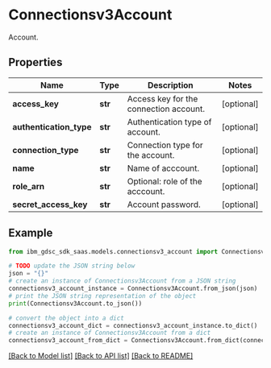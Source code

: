 # Connectionsv3Account

Account.

## Properties

Name | Type | Description | Notes
------------ | ------------- | ------------- | -------------
**access_key** | **str** | Access key for the connection account. | [optional] 
**authentication_type** | **str** | Authentication type of account. | [optional] 
**connection_type** | **str** | Connection type for the account. | [optional] 
**name** | **str** | Name of acccount. | [optional] 
**role_arn** | **str** | Optional: role of the acccount. | [optional] 
**secret_access_key** | **str** | Account password. | [optional] 

## Example

```python
from ibm_gdsc_sdk_saas.models.connectionsv3_account import Connectionsv3Account

# TODO update the JSON string below
json = "{}"
# create an instance of Connectionsv3Account from a JSON string
connectionsv3_account_instance = Connectionsv3Account.from_json(json)
# print the JSON string representation of the object
print(Connectionsv3Account.to_json())

# convert the object into a dict
connectionsv3_account_dict = connectionsv3_account_instance.to_dict()
# create an instance of Connectionsv3Account from a dict
connectionsv3_account_from_dict = Connectionsv3Account.from_dict(connectionsv3_account_dict)
```
[[Back to Model list]](../README.md#documentation-for-models) [[Back to API list]](../README.md#documentation-for-api-endpoints) [[Back to README]](../README.md)


